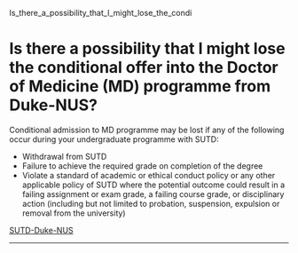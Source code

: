 Is_there_a_possibility_that_I_might_lose_the_condi



Is there a possibility that I might lose the conditional offer into the Doctor of Medicine (MD) programme from Duke-NUS?
========================================================================================================================

Conditional admission to MD programme may be lost if any of the following occur during your undergraduate programme with SUTD:

* Withdrawal from SUTD
* Failure to achieve the required grade on completion of the degree
* Violate a standard of academic or ethical conduct policy or any other applicable policy of SUTD where the potential outcome could result in a failing assignment or exam grade, a failing course grade, or disciplinary action (including but not limited to probation, suspension, expulsion or removal from the university)

[SUTD-Duke-NUS](https://www.sutd.edu.sg/tag/sutd-duke-nus/)

---

